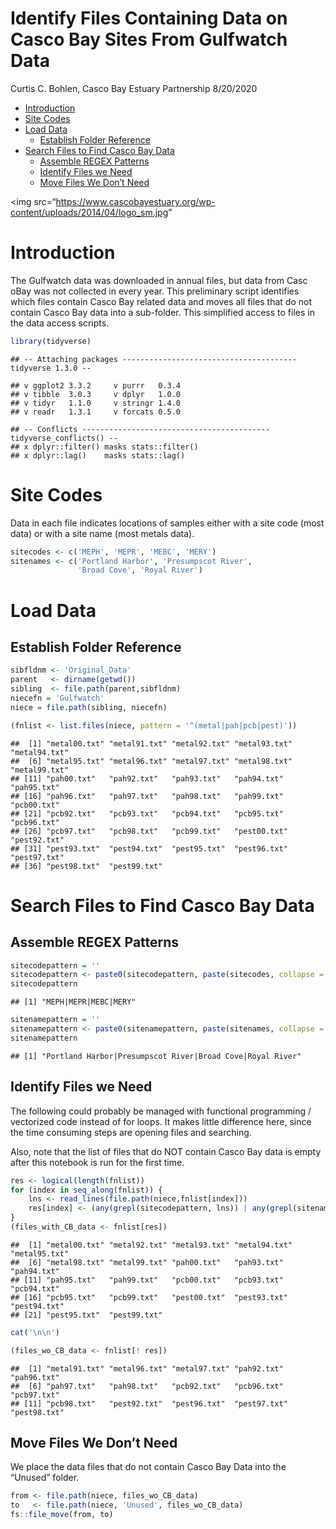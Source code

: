 Identify Files Containing Data on Casco Bay Sites From Gulfwatch Data
================
Curtis C. Bohlen, Casco Bay Estuary Partnership
8/20/2020

  - [Introduction](#introduction)
  - [Site Codes](#site-codes)
  - [Load Data](#load-data)
      - [Establish Folder Reference](#establish-folder-reference)
  - [Search Files to Find Casco Bay
    Data](#search-files-to-find-casco-bay-data)
      - [Assemble REGEX Patterns](#assemble-regex-patterns)
      - [Identify Files we Need](#identify-files-we-need)
      - [Move Files We Don’t Need](#move-files-we-dont-need)

\<img
src=“<https://www.cascobayestuary.org/wp-content/uploads/2014/04/logo_sm.jpg>”

# Introduction

The Gulfwatch data was downloaded in annual files, but data from Casc
oBay was not collected in every year. This preliminary script identifies
which files contain Casco Bay related data and moves all files that do
not contain Casco Bay data into a sub-folder. This simplified access to
files in the data access scripts.

``` r
library(tidyverse)
```

    ## -- Attaching packages --------------------------------------- tidyverse 1.3.0 --

    ## v ggplot2 3.3.2     v purrr   0.3.4
    ## v tibble  3.0.3     v dplyr   1.0.0
    ## v tidyr   1.1.0     v stringr 1.4.0
    ## v readr   1.3.1     v forcats 0.5.0

    ## -- Conflicts ------------------------------------------ tidyverse_conflicts() --
    ## x dplyr::filter() masks stats::filter()
    ## x dplyr::lag()    masks stats::lag()

# Site Codes

Data in each file indicates locations of samples either with a site code
(most data) or with a site name (most metals data).

``` r
sitecodes <- c('MEPH', 'MEPR', 'MEBC', 'MERY')
sitenames <- c('Portland Harbor', 'Presumpscot River',
               'Broad Cove', 'Royal River')
```

# Load Data

## Establish Folder Reference

``` r
sibfldnm <- 'Original_Data'
parent   <- dirname(getwd())
sibling  <- file.path(parent,sibfldnm)
niecefn = 'Gulfwatch'
niece = file.path(sibling, niecefn)
```

``` r
(fnlist <- list.files(niece, pattern = '^(metal|pah|pcb|pest)'))
```

    ##  [1] "metal00.txt" "metal91.txt" "metal92.txt" "metal93.txt" "metal94.txt"
    ##  [6] "metal95.txt" "metal96.txt" "metal97.txt" "metal98.txt" "metal99.txt"
    ## [11] "pah00.txt"   "pah92.txt"   "pah93.txt"   "pah94.txt"   "pah95.txt"  
    ## [16] "pah96.txt"   "pah97.txt"   "pah98.txt"   "pah99.txt"   "pcb00.txt"  
    ## [21] "pcb92.txt"   "pcb93.txt"   "pcb94.txt"   "pcb95.txt"   "pcb96.txt"  
    ## [26] "pcb97.txt"   "pcb98.txt"   "pcb99.txt"   "pest00.txt"  "pest92.txt" 
    ## [31] "pest93.txt"  "pest94.txt"  "pest95.txt"  "pest96.txt"  "pest97.txt" 
    ## [36] "pest98.txt"  "pest99.txt"

# Search Files to Find Casco Bay Data

## Assemble REGEX Patterns

``` r
sitecodepattern = ''
sitecodepattern <- paste0(sitecodepattern, paste(sitecodes, collapse = '|' ))
sitecodepattern
```

    ## [1] "MEPH|MEPR|MEBC|MERY"

``` r
sitenamepattern = ''
sitenamepattern <- paste0(sitenamepattern, paste(sitenames, collapse = '|' ))
sitenamepattern
```

    ## [1] "Portland Harbor|Presumpscot River|Broad Cove|Royal River"

## Identify Files we Need

The following could probably be managed with functional programming /
vectorized code instead of for loops. It makes little difference here,
since the time consuming steps are opening files and searching.

Also, note that the list of files that do NOT contain Casco Bay data is
empty after this notebook is run for the first time.

``` r
res <- logical(length(fnlist))
for (index in seq_along(fnlist)) {
    lns <- read_lines(file.path(niece,fnlist[index]))
    res[index] <- (any(grepl(sitecodepattern, lns)) | any(grepl(sitenamepattern, lns)))
}
(files_with_CB_data <- fnlist[res])
```

    ##  [1] "metal00.txt" "metal92.txt" "metal93.txt" "metal94.txt" "metal95.txt"
    ##  [6] "metal98.txt" "metal99.txt" "pah00.txt"   "pah93.txt"   "pah94.txt"  
    ## [11] "pah95.txt"   "pah99.txt"   "pcb00.txt"   "pcb93.txt"   "pcb94.txt"  
    ## [16] "pcb95.txt"   "pcb99.txt"   "pest00.txt"  "pest93.txt"  "pest94.txt" 
    ## [21] "pest95.txt"  "pest99.txt"

``` r
cat('\n\n')
```

``` r
(files_wo_CB_data <- fnlist[! res])
```

    ##  [1] "metal91.txt" "metal96.txt" "metal97.txt" "pah92.txt"   "pah96.txt"  
    ##  [6] "pah97.txt"   "pah98.txt"   "pcb92.txt"   "pcb96.txt"   "pcb97.txt"  
    ## [11] "pcb98.txt"   "pest92.txt"  "pest96.txt"  "pest97.txt"  "pest98.txt"

## Move Files We Don’t Need

We place the data files that do not contain Casco Bay Data into the
“Unused” folder.

``` r
from <- file.path(niece, files_wo_CB_data)
to   <- file.path(niece, 'Unused', files_wo_CB_data)
fs::file_move(from, to)
```
